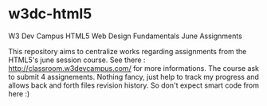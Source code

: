 w3dc-html5
==========

W3 Dev Campus HTML5 Web Design Fundamentals June Assignments

This repository aims to centralize works regarding assignments from the HTML5's june session course.
See there : http://classroom.w3devcampus.com/ for more informations.
The course ask to submit 4 assignements.
Nothing fancy, just help to track my progress and allows back and forth files revision history.
So don't expect smart code from here :)
